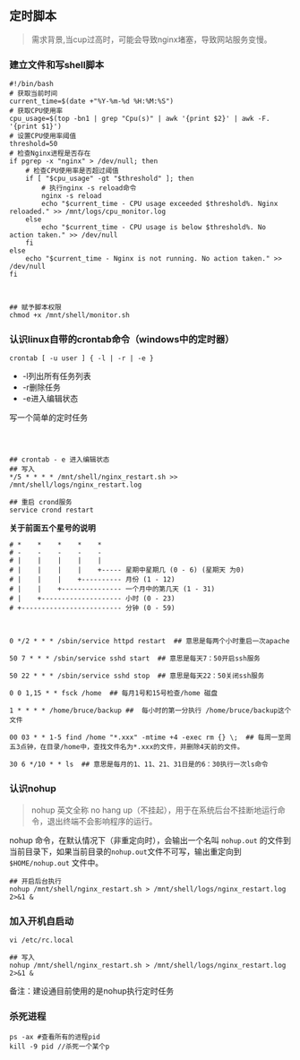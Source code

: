 

## 定时脚本

> 需求背景,当cup过高时，可能会导致nginx堵塞，导致网站服务变慢。

### 建立文件和写shell脚本

```shell
#!/bin/bash
# 获取当前时间
current_time=$(date +"%Y-%m-%d %H:%M:%S")
# 获取CPU使用率
cpu_usage=$(top -bn1 | grep "Cpu(s)" | awk '{print $2}' | awk -F. '{print $1}')
# 设置CPU使用率阈值
threshold=50
# 检查Nginx进程是否存在
if pgrep -x "nginx" > /dev/null; then
    # 检查CPU使用率是否超过阈值
    if [ "$cpu_usage" -gt "$threshold" ]; then
        # 执行nginx -s reload命令
        nginx -s reload
        echo "$current_time - CPU usage exceeded $threshold%. Nginx reloaded." >> /mnt/logs/cpu_monitor.log
    else
        echo "$current_time - CPU usage is below $threshold%. No action taken." >> /dev/null
    fi
else
    echo "$current_time - Nginx is not running. No action taken." >> /dev/null
fi



```
```shell
## 赋予脚本权限
chmod +x /mnt/shell/monitor.sh
```
### 认识linux自带的crontab命令（windows中的定时器）

```shell
crontab [ -u user ] { -l | -r | -e }

```

- -l列出所有任务列表
- -r删除任务
- -e进入编辑状态


写一个简单的定时任务

```shell



## crontab - e 进入编辑状态 
## 写入
*/5 * * * * /mnt/shell/nginx_restart.sh >> /mnt/shell/logs/nginx_restart.log

## 重启 crond服务
service crond restart
```



**关于前面五个星号的说明**
```shell
# *    *    *    *    *
# -    -    -    -    -
# |    |    |    |    |
# |    |    |    |    +----- 星期中星期几 (0 - 6) (星期天 为0)
# |    |    |    +---------- 月份 (1 - 12) 
# |    |    +--------------- 一个月中的第几天 (1 - 31)
# |    +-------------------- 小时 (0 - 23)
# +------------------------- 分钟 (0 - 59)



0 */2 * * * /sbin/service httpd restart  ## 意思是每两个小时重启一次apache 

50 7 * * * /sbin/service sshd start  ## 意思是每天7：50开启ssh服务 

50 22 * * * /sbin/service sshd stop  ## 意思是每天22：50关闭ssh服务 

0 0 1,15 * * fsck /home  ## 每月1号和15号检查/home 磁盘 

1 * * * * /home/bruce/backup ##  每小时的第一分执行 /home/bruce/backup这个文件 

00 03 * * 1-5 find /home "*.xxx" -mtime +4 -exec rm {} \;  ## 每周一至周五3点钟，在目录/home中，查找文件名为*.xxx的文件，并删除4天前的文件。

30 6 */10 * * ls  ## 意思是每月的1、11、21、31日是的6：30执行一次ls命令

```

### 认识nohup

>nohup 英文全称 no hang up（不挂起），用于在系统后台不挂断地运行命令，退出终端不会影响程序的运行。

nohup 命令，在默认情况下（非重定向时），会输出一个名叫 `nohup.out` 的文件到当前目录下，如果当前目录的` nohup.out `文件不可写，输出重定向到 `$HOME/nohup.out` 文件中。

```shell
## 开启后台执行
nohup /mnt/shell/nginx_restart.sh > /mnt/shell/logs/nginx_restart.log 2>&1 &
```

### 加入开机自启动
```shell
vi /etc/rc.local

## 写入
nohup /mnt/shell/nginx_restart.sh > /mnt/shell/logs/nginx_restart.log 2>&1 &
```
备注：建设通目前使用的是nohup执行定时任务

### 杀死进程
```shell
ps -ax #查看所有的进程pid
kill -9 pid //杀死一个某个p
```